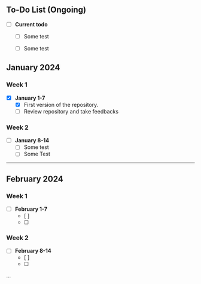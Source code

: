 

## To-Do List (Ongoing)

- [ ] **Current todo**
  - [ ] Some test
  - [ ] Some test



## January 2024

### Week 1
- [x] **January 1-7**
  - [x] First version of the repository.
  - [ ] Review repository and take feedbacks

### Week 2
- [ ] **January 8-14**
  - [ ] Some test
  - [ ] Some Test

-----------------------------------

## February 2024

### Week 1
- [ ] **February 1-7**
  - [ ] 
  - [ ] 

### Week 2
- [ ] **February 8-14**
  - [ ] 
  - [ ] 

...

